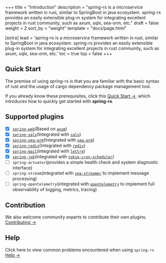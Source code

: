 +++
title = "Introduction"
description = "spring-rs is a microservice framework written in rust, similar to SpringBoot in java ecosystem. spring-rs provides an easily extensible plug-in system for integrating excellent projects in rust community, such as axum, sqlx, sea-orm, etc."
draft = false
weight = 2
sort_by = "weight"
template = "docs/page.html"

[extra]
lead = 'spring-rs is a microservice framework written in rust, similar to SpringBoot in java ecosystem. spring-rs provides an easily extensible plug-in system for integrating excellent projects in rust community, such as axum, sqlx, sea-orm, etc.'
toc = true
top = false
+++

## Quick Start

The premise of using spring-rs is that you are familiar with the basic syntax of rust and the usage of cargo dependency package management tool.

If you already know these prerequisites, click this [Quick Start →](/docs/getting-started/quick-start/), which introduces how to quickly get started with **spring-rs**.

## Supported plugins

* [x] [`spring-web`](/docs/plugins/spring-web/)(Based on [`axum`](https://github.com/tokio-rs/axum))
* [x] [`spring-sqlx`](/docs/plugins/spring-sqlx/)(Integrated with [`sqlx`](https://github.com/launchbadge/sqlx))
* [x] [`spring-sea-orm`](/docs/plugins/spring-sea-orm/)(Integrated with [`sea-orm`](https://www.sea-ql.org/SeaORM/))
* [x] [`spring-redis`](/docs/plugins/spring-redis/)(Integrated with [`redis`](https://github.com/redis-rs/redis-rs))
* [x] [`spring-mail`](/docs/plugins/spring-mail/)(integrated with [`lettre`](https://github.com/lettre/lettre))
* [x] [`spring-job`](/docs/plugins/spring-job/)(integrated with [`tokio-cron-scheduler`](https://github.com/mvniekerk/tokio-cron-scheduler))
* [ ] `spring-actuator`(provides a simple health check and system diagnostic interface)
* [ ] `spring-stream`(integrated with [`sea-streamer`](https://github.com/SeaQL/sea-streamer) to implement message processing)
* [ ] `spring-opentelemetry`(integrated with [`opentelemetry`](https://github.com/open-telemetry/opentelemetry-rust) to implement full observability of logging, metrics, tracing)

## Contribution

We also welcome community experts to contribute their own plugins. [Contributing →](https://github.com/spring-rs/spring-rs)

## Help

Click here to view common problems encountered when using `spring-rs` [Help →](../../help/faq/)